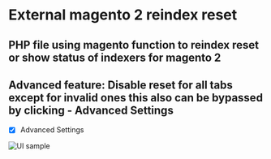 # External magento 2 reindex reset
## __PHP file using magento function to reindex reset or show status of indexers for magento 2__
## __Advanced feature: Disable reset for all tabs except for invalid ones this also can be bypassed by clicking - Advanced Settings__
- [x] Advanced Settings

![UI sample](https://i.imgur.com/uWMrH2r.png)
